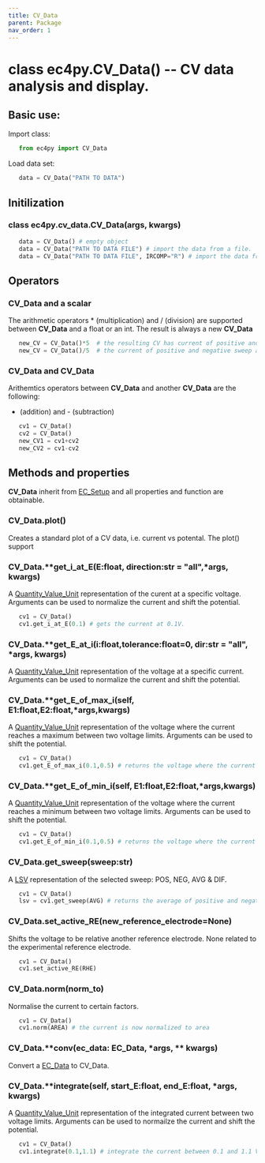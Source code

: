 ```yaml
---
title: CV_Data
parent: Package
nav_order: 1
---
```



# class ec4py.CV_Data() -- CV data analysis and display. 

## Basic use:

Import class:
```python
   from ec4py import CV_Data
```
Load data set:
```python
   data = CV_Data("PATH TO DATA")
```


## Initilization

### class ec4py.cv_data.CV_Data(args, kwargs)
```python
   data = CV_Data() # empty object
   data = CV_Data("PATH TO DATA FILE") # import the data from a file.
   data = CV_Data("PATH TO DATA FILE", IRCOMP="R") # import the data from a file and apply iR-compensation.
```

## Operators

### CV_Data and a scalar

The arithmetic operators * (multiplication) and / (division) are supported between **CV_Data** and a float or an int. The result is always a new **CV_Data**
```python
   new_CV = CV_Data()*5  # the resulting CV has current of positive and negative sweep multiplied by 5
   new_CV = CV_Data()/5  # the current of positive and negative sweep are divided by 5
```
### CV_Data and CV_Data

Arithemtics operators between **CV_Data** and another **CV_Data** are the following: 
+ (addition) and - (subtraction)
```python
   cv1 = CV_Data()
   cv2 = CV_Data()
   new_CV1 = cv1+cv2
   new_CV2 = cv1-cv2
```

## Methods and properties

**CV_Data** inherit from [EC_Setup](ec4py_ec_setup.md) and all properties and function are obtainable.

### CV_Data.**plot()**

Creates a standard plot of a CV data, i.e. current vs potental. The plot() support


### CV_Data.**get_i_at_E(E:float, direction:str = "all",*args, **kwargs)**
A [Quantity_Value_Unit](ec4py_util.md) representation of the curent at a specific voltage. Arguments can be used to normalize the current and shift the potential.
```python
   cv1 = CV_Data()
   cv1.get_i_at_E(0.1) # gets the current at 0.1V.
```

### CV_Data.**get_E_at_i(i:float,tolerance:float=0,  dir:str = "all", *args, **kwargs)**
A [Quantity_Value_Unit](ec4py_util.md) representation of the voltage at a specific current. Arguments can be used to normalize the current and shift the potential.

### CV_Data.**get_E_of_max_i(self, E1:float,E2:float,*args,**kwargs)**
A [Quantity_Value_Unit](ec4py_util.md) representation of the voltage where the current reaches a maximum between two voltage limits. Arguments can be used to shift the potential.
```python
   cv1 = CV_Data()
   cv1.get_E_of_max_i(0.1,0.5) # returns the voltage where the current reaches the max.
```

### CV_Data.**get_E_of_min_i(self, E1:float,E2:float,*args,**kwargs)**
A [Quantity_Value_Unit](ec4py_util.md) representation of the voltage where the current reaches a minimum between two voltage limits. Arguments can be used to shift the potential.
```python
   cv1 = CV_Data()
   cv1.get_E_of_min_i(0.1,0.5) # returns the voltage where the current reaches the max.
```

### CV_Data.**get_sweep(sweep:str)**
A [LSV](ec4_py_lsv.md) representation of the selected sweep: POS, NEG, AVG & DIF.
```python
   cv1 = CV_Data()
   lsv = cv1.get_sweep(AVG) # returns the average of positive and negative sweeps.
```

### CV_Data.**set_active_RE(new_reference_electrode=None)**
Shifts the voltage to be relative another reference electrode. None related to the experimental reference electrode. 
```python
   cv1 = CV_Data()
   cv1.set_active_RE(RHE)
```

### CV_Data.**norm(norm_to)**

Normalise the current to certain factors. 
```python
   cv1 = CV_Data()
   cv1.norm(AREA) # the current is now normalized to area
```

### CV_Data.**conv(ec_data: EC_Data, *args, ** kwargs)
Convert a [EC_Data](ec4py_ec_data.md) to CV_Data.



### CV_Data.**integrate(self, start_E:float, end_E:float, *args, **kwargs)**
 A [Quantity_Value_Unit](ec4py_util.md) representation of the integrated current between two voltage limits. Arguments can be used to normailze the current and shift the potential.
```python
   cv1 = CV_Data()
   cv1.integrate(0.1,1.1) # integrate the current between 0.1 and 1.1 V.
```


